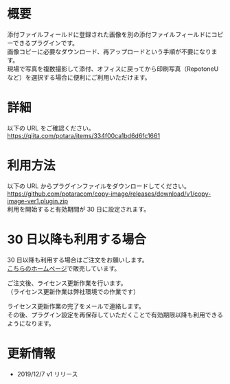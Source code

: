 # 概要

添付ファイルフィールドに登録された画像を別の添付ファイルフィールドにコピーできるプラグインです。  
画像コピーに必要なダウンロード、再アップロードという手順が不要になります。  
現場で写真を複数撮影して添付、オフィスに戻ってから印刷写真（RepotoneUなど）を選択する場合に便利にご利用いただけます。

# 詳細

以下の URL をご確認ください。  
https://qiita.com/potara/items/334f00ca1bd6d6fc1661

# 利用方法

以下の URL からプラグインファイルをダウンロードしてください。  
https://github.com/potaracom/copy-image/releases/download/v1/copy-image-ver1.plugin.zip  
利用を開始すると有効期間が 30 日に設定されます。

# 30 日以降も利用する場合

30 日以降も利用する場合はご注文をお願いします。  
[こちらのホームページ](https://potaracom.stores.jp/items/5de18f055b18a5694ed8a96f)で販売しています。

ご注文後、ライセンス更新作業を行います。  
（ライセンス更新作業は弊社環境での作業です）

ライセンス更新作業の完了をメールで連絡します。  
その後、プラグイン設定を再保存していただくことで有効期限以降も利用できるようになります。

# 更新情報

- 2019/12/7 v1 リリース
